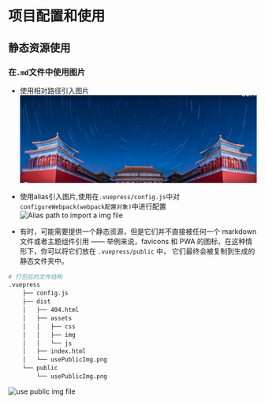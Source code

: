 # 项目配置和使用

## 静态资源使用

### 在`.md`文件中使用图片

- 使用相对路径引入图片
![relative path to import a img file](./assets/imgs/useByRelativepath.png)

- 使用alias引入图片,使用在`.vuepress/config.js`中对`configureWebpack(webpack配置对象)`中进行配置
![Alias  path to import a img file](~@imgs/beautify.png)

- 有时，可能需要提供一个静态资源，但是它们并不直接被任何一个 markdown 文件或者主题组件引用 —— 举例来说，favicons 和 PWA 的图标，在这种情形下，你可以将它们放在 `.vuepress/public` 中， 它们最终会被复制到生成的静态文件夹中。

```bash
# 打包后的文件结构
.vuepress
    ├── config.js
    ├── dist
    │   ├── 404.html
    │   ├── assets
    │   │   ├── css
    │   │   ├── img
    │   │   └── js
    │   ├── index.html
    │   └── usePublicImg.png
    └── public
        └── usePublicImg.png
```

![use public img file](/usePublicImg.png)
